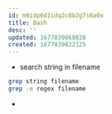 ```yaml
---
id: m9idp6d1idq2c8b2g7s6a0x
title: Bash
desc: ''
updated: 1677839868828
created: 1677839822125
---
```

- search string in filename
```bash
grep string filename
grep -e regex filename
```
- 
```bash
```